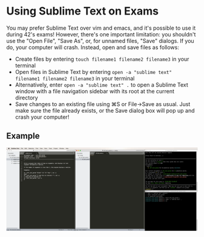 # Using Sublime Text on Exams

You may prefer Sublime Text over vim and emacs, and it's possible to use it during 42's exams! However, there's one important limitation: you shouldn't use the "Open File", "Save As", or, for unnamed files, "Save" dialogs. If you do, your computer will crash. Instead, open and save files as follows:

* Create files by entering `touch filename1 filename2 filename3` in your terminal
* Open files in Sublime Text by entering `open -a "sublime text" filename1 filename2 filename3` in your terminal
* Alternatively, enter `open -a "sublime text" .` to open a Sublime Text window with a file navigation sidebar with its root at the current directory
* Save changes to an existing file using ⌘S or File->Save as usual. Just make sure the file already exists, or the Save dialog box will pop up and crash your computer!

## Example

![Example](./sublime-exam-example.png)